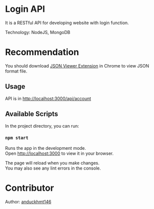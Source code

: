 # Login API

It is a RESTful API for developing website with login function.

Technology: NodeJS, MongoDB

# Recommendation

You should download [JSON Viewer Extension](https://chrome.google.com/webstore/detail/json-viewer/gbmdgpbipfallnflgajpaliibnhdgobh/related) in Chrome to 
view JSON format file.

## Usage

API is in [http://localhost:3000/api/account](http://localhost:3000/api/account)

## Available Scripts

In the project directory, you can run:

### `npm start`

Runs the app in the development mode.\
Open [http://localhost:3000](http://localhost:3000) to view it in your browser.

The page will reload when you make changes.\
You may also see any lint errors in the console.

# Contributor

Author: [anduckhmt146](anduckhmt146)
